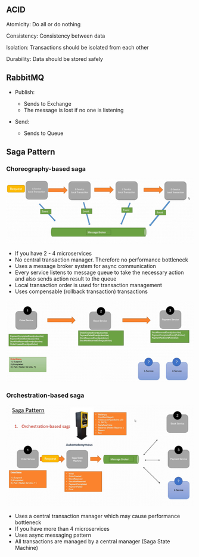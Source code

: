 ## ACID
Atomicity: Do all or do nothing

Consistency: Consistency between data

Isolation: Transactions should be isolated from each other

Durability: Data should be stored safely

## RabbitMQ
- Publish:
    
    - Sends to Exchange
    - The message is lost if no one is listening

- Send:

    - Sends to Queue

## Saga Pattern

### Choreography-based saga
![Alt text](images/chroegraphy_based.PNG)

- If you have 2 - 4 microservices
- No central transaction manager. Therefore no performance bottleneck
- Uses a message broker system for async communication 
- Every service listens to message queue to take the necessary action and also sends action result to the queue 
- Local transaction order is used for transaction management
- Uses compensable (rollback transaction) transactions
  
![Alt text](images/chroegraphy_based_detail.PNG)

### Orchestration-based saga

![Alt text](images/orchestration_based.PNG)

- Uses a central transaction manager which may cause performance bottleneck
- If you have more than 4 microservices
- Uses async messaging pattern
- All transactions are managed by a central manager (Saga State Machine)
